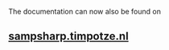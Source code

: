 The documentation can now also be found on 
## [sampsharp.timpotze.nl](http://sampsharp.timpotze.nl)